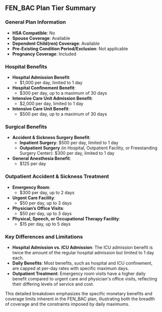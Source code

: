 ## FEN_BAC Plan Tier Summary

### General Plan Information
- **HSA Compatible**: No
- **Spouse Coverage**: Available
- **Dependent Child(ren) Coverage**: Available
- **Pre-Existing Condition Period/Exclusion**: Not applicable
- **Pregnancy Coverage**: Included

### Hospital Benefits
- **Hospital Admission Benefit**: 
  - $1,000 per day, limited to 1 day
- **Hospital Confinement Benefit**: 
  - $300 per day, up to a maximum of 30 days
- **Intensive Care Unit Admission Benefit**: 
  - $2,000 per day, limited to 1 day
- **Intensive Care Unit Benefit**: 
  - $500 per day, up to a maximum of 30 days

### Surgical Benefits
- **Accident & Sickness Surgery Benefit**:
  - **Inpatient Surgery**: $500 per day, limited to 1 day
  - **Outpatient Surgery** (in Hospital, Outpatient Facility, or Freestanding Surgery Center): $300 per day, limited to 1 day
- **General Anesthesia Benefit**: 
  - $125 per day

### Outpatient Accident & Sickness Treatment
- **Emergency Room**: 
  - $300 per day, up to 2 days
- **Urgent Care Facility**: 
  - $50 per day, up to 3 days
- **Physician’s Office Visits**: 
  - $50 per day, up to 3 days
- **Physical, Speech, or Occupational Therapy Facility**: 
  - $15 per day, up to 5 days

### Key Differences and Limitations
- **Hospital Admission vs. ICU Admission**: The ICU admission benefit is twice the amount of the regular hospital admission but limited to 1 day each.
- **Daily Benefits**: Most benefits, such as hospital and ICU confinement, are capped at per-day rates with specific maximum days.
- **Outpatient Treatment**: Emergency room visits have a higher daily benefit compared to urgent care and physician's office visits, reflecting their differing levels of service and cost.

This detailed breakdown emphasizes the specific monetary benefits and coverage limits inherent in the FEN_BAC plan, illustrating both the breadth of coverage and the constraints imposed by daily maximums.